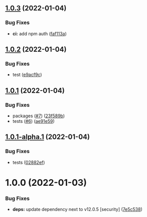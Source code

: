 ## [1.0.3](https://github.com/SocialGouv/anonymify/compare/v1.0.2...v1.0.3) (2022-01-04)


### Bug Fixes

* **ci:** add npm auth ([faf113a](https://github.com/SocialGouv/anonymify/commit/faf113a2740d6cfb53d4f0dae1dd461ec41ec38f))

## [1.0.2](https://github.com/SocialGouv/anonymify/compare/v1.0.1...v1.0.2) (2022-01-04)


### Bug Fixes

* test ([e9acf9c](https://github.com/SocialGouv/anonymify/commit/e9acf9cf1a83d377046079bf63a5e6c440af4965))

## [1.0.1](https://github.com/SocialGouv/anonymify/compare/v1.0.0...v1.0.1) (2022-01-04)


### Bug Fixes

* packages ([#7](https://github.com/SocialGouv/anonymify/issues/7)) ([23f589b](https://github.com/SocialGouv/anonymify/commit/23f589b92aebc5fed0e4940b037daf878eb5836c))
* tests ([#6](https://github.com/SocialGouv/anonymify/issues/6)) ([ae91e59](https://github.com/SocialGouv/anonymify/commit/ae91e5975fd8784a846f88ce0bf8835fd9e009ef))

## [1.0.1-alpha.1](https://github.com/SocialGouv/anonymify/compare/v1.0.0...v1.0.1-alpha.1) (2022-01-04)


### Bug Fixes

* tests ([02882ef](https://github.com/SocialGouv/anonymify/commit/02882ef28ba6e2c1e1e02affe9513c4d994f635f))

# 1.0.0 (2022-01-03)


### Bug Fixes

* **deps:** update dependency next to v12.0.5 [security] ([7e5c538](https://github.com/SocialGouv/anonymify/commit/7e5c5384774776d50feeb75a788916c1210c0d32))
